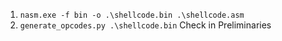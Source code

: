 1. `nasm.exe -f bin -o .\shellcode.bin .\shellcode.asm`
2. `generate_opcodes.py .\shellcode.bin` Check in Preliminaries

